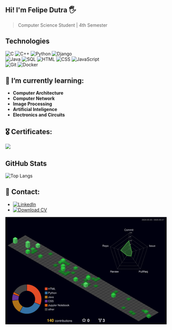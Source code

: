 ## Hi! I'm Felipe Dutra 🖐️
> Computer Science Student | 4th Semester

## Technologies 
![C](https://img.shields.io/badge/C-00599C?style=for-the-badge&logo=c&logoColor=white)
![C++](https://img.shields.io/badge/C++-00599C?style=for-the-badge&logo=cplusplus&logoColor=white)
![Python](https://img.shields.io/badge/Python-3776AB?style=for-the-badge&logo=python&logoColor=white)
![Django](https://img.shields.io/badge/Django-092E20?style=for-the-badge&logo=django&logoColor=white)  
![Java](https://img.shields.io/badge/Java-ED8B00?style=for-the-badge&logo=java&logoColor=white)
![SQL](https://img.shields.io/badge/SQL-CC2927?style=for-the-badge&logo=microsoftsqlserver&logoColor=white)
![HTML](https://img.shields.io/badge/HTML-E34F26?style=for-the-badge&logo=html5&logoColor=white)
![CSS](https://img.shields.io/badge/CSS-1572B6?style=for-the-badge&logo=css3&logoColor=white)
![JavaScript](https://img.shields.io/badge/JavaScript-F7DF1E?style=for-the-badge&logo=javascript&logoColor=black)  
![Git](https://img.shields.io/badge/Git-F05032?style=for-the-badge&logo=git&logoColor=white)
![Docker](https://img.shields.io/badge/Docker-2496ED?style=for-the-badge&logo=docker&logoColor=white)  


## 🌱 I’m currently learning:
- **Computer Architecture**
- **Computer Network**
- **Image Processing**
- **Artificial Inteligence**
- **Electronics and Circuits**
          

## 🎖️ Certificates:
  <img src="https://github.com/dutra-felipe/dutra-felipe/assets/127852691/15ebf263-8aad-4f49-bb5b-b8649b34fe69" width="100"/>


## GitHub Stats
![Top Langs](https://github-readme-stats.vercel.app/api/top-langs/?username=dutra-felipe&langs_count=8&theme=radical&hide_border=true&title_color=FF5733&icon_color=FFC300&layout=compact&hide=Jupyter%20Notebook)

## 💬 Contact:
    
- [![LinkedIn](https://img.shields.io/badge/LinkedIn-0077B5?style=for-the-badge&logo=linkedin&logoColor=white)](https://www.linkedin.com/in/felipepdutra/)
- [![Download CV](https://img.shields.io/badge/CV-Download-brightgreen?style=for-the-badge&logo=google-drive&logoColor=white)](./cv-new.pdf)

![3D Contributions](https://raw.githubusercontent.com/dutra-felipe/dutra-felipe/main/profile-3d-contrib/profile-night-green.svg)



